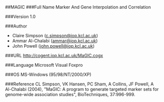 ##MAGIC
###Full Name
Marker And Gene Interpolation and Correlation

###Version
1.0

###Author
* Claire Simpson (c.simpson@iop.kcl.ac.uk)
* Ammar Al-Chalabi (ammar@iop.kcl.ac.uk)
* John Powell (john.powell@iop.kcl.ac.uk)

###URL
http://cogent.iop.kcl.ac.uk/MaGIC.cogx

###Language
Microsoft Visual Foxpro

###OS
MS-Windows (95/98/NT/2000/XP)

###Reference
CL Simpson, VK Hansen, PC Sham, A Collins, JF Powell, A Al-Chalabi (2004), "MaGIC: A program to generate targeted marker sets for genome-wide association studies", BioTechniques, 37:996-999.


